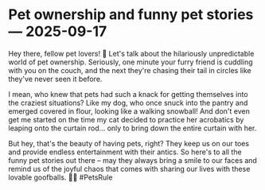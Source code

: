 # Pet ownership and funny pet stories — 2025-09-17

Hey there, fellow pet lovers! 🐾 Let's talk about the hilariously unpredictable world of pet ownership. Seriously, one minute your furry friend is cuddling with you on the couch, and the next they're chasing their tail in circles like they've never seen it before.

I mean, who knew that pets had such a knack for getting themselves into the craziest situations? Like my dog, who once snuck into the pantry and emerged covered in flour, looking like a walking snowball! And don't even get me started on the time my cat decided to practice her acrobatics by leaping onto the curtain rod… only to bring down the entire curtain with her.

But hey, that's the beauty of having pets, right? They keep us on our toes and provide endless entertainment with their antics. So here's to all the funny pet stories out there – may they always bring a smile to our faces and remind us of the joyful chaos that comes with sharing our lives with these lovable goofballs. 🐶🐱 #PetsRule
